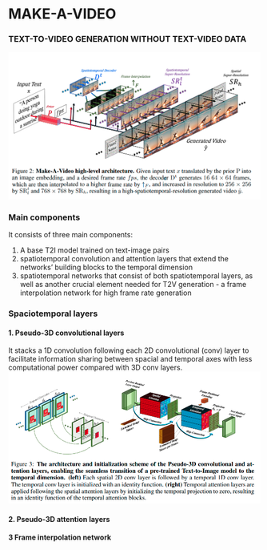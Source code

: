 # MAKE-A-VIDEO
### TEXT-TO-VIDEO GENERATION WITHOUT TEXT-VIDEO DATA

![t2v_architecture.png](t2v_architecture.png)

### Main components
It consists of three main components:
1. A base T2I model trained on text-image pairs
2. spatiotemporal convolution and attention layers that extend the networks’ building
blocks to the temporal dimension
3. spatiotemporal networks that consist of both spatiotemporal layers, as well as another crucial element needed for 
T2V generation - a frame interpolation network for high frame rate generation

### Spaciotemporal layers
#### 1. Pseudo-3D convolutional layers
It stacks a 1D convolution following each 2D convolutional (conv) layer to facilitate information sharing between spacial and temporal axes with less computational power compared with 3D conv layers.
![image](pseudo3d.png)


#### 2. Pseudo-3D attention layers
#### 3  Frame interpolation network
